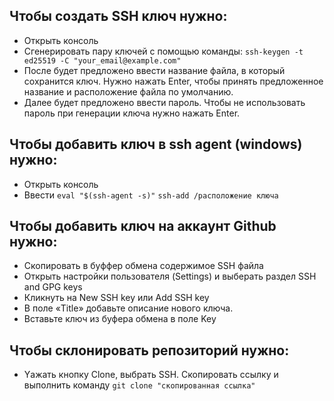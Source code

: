 ## Чтобы создать SSH ключ нужно:
- Открыть консоль
- Сгенерировать пару ключей с помощью команды:
``
ssh-keygen -t ed25519 -C "your_email@example.com"
``
- После будет предложено ввести название файла, в который сохранится ключ. Нужно нажать Enter, чтобы принять предложенное название и
расположение файла по умолчанию.
- Далее будет предложено ввести пароль. Чтобы не использовать пароль при генерации ключа нужно нажать Enter.

## Чтобы добавить ключ в ssh agent (windows) нужно:
- Открыть консоль 
- Ввести 
``
eval "$(ssh-agent -s)"
``
``
ssh-add /расположение ключа
``

## Чтобы добавить ключ на аккаунт Github нужно:
- Скопировать в буффер обмена содержимое SSH файла
- Открыть настройки пользователя (Settings) и выберать раздел SSH and GPG keys
- Кликнуть на New SSH key или Add SSH key
- В поле «Title» добавьте описание нового ключа.
- Вставьте ключ из буфера обмена в поле Key

## Чтобы склонировать репозиторий нужно:
- Yажать кнопку Clone, выбрать SSH. Скопировать ссылку и выполнить
команду 
``
git clone "скопированная ссылка"
``

